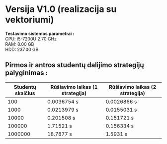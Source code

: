 # Versija V1.0 (realizacija su vektoriumi)
**Testavimo sistemos parametrai :** <br/>
CPU: i5-7200U 2.70 GHz <br/>
RAM: 8.00 GB <br/>
HDD: 237.00 GB <br/>
## Pirmos ir antros studentų dalijimo strategijų palyginimas :
| Studentų skaičius | Rūšiavimo laikas (1 strategija)  | Rūšiavimo laikas (2 strategija) |
|-------------------|----------------------------------|---------------------------------|
|100                |0.0036754 s                       |0.0026866 s                      |
|1000               |0.0213979 s                       |0.0155031 s                      |
|10000              |0.201508 s                        |0.151721 s                       |
|100000             |1.71521 s                         |0.156334 s                       |
|1000000            |18.7877 s                         |1.5931 s                         |
